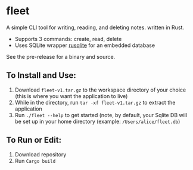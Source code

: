 # fleet
A simple CLI tool for writing, reading, and deleting notes. written in Rust.

* Supports 3 commands: create, read, delete
* Uses SQLite wrapper [rusqlite](https://github.com/rusqlite/rusqlite) for an embedded database

See the pre-release for a binary and source.

## To Install and Use:
1. Download `fleet-v1.tar.gz` to the workspace directory of your choice (this is where you want the application to live)
2. While in the directory, run `tar -xf fleet-v1.tar.gz` to extract the application
3. Run `./fleet --help` to get started (note, by default, your Sqlite DB will be set up in your home directory (example: `/Users/alice/fleet.db`)


## To Run or Edit:
1. Download repository
2. Run `Cargo build`
